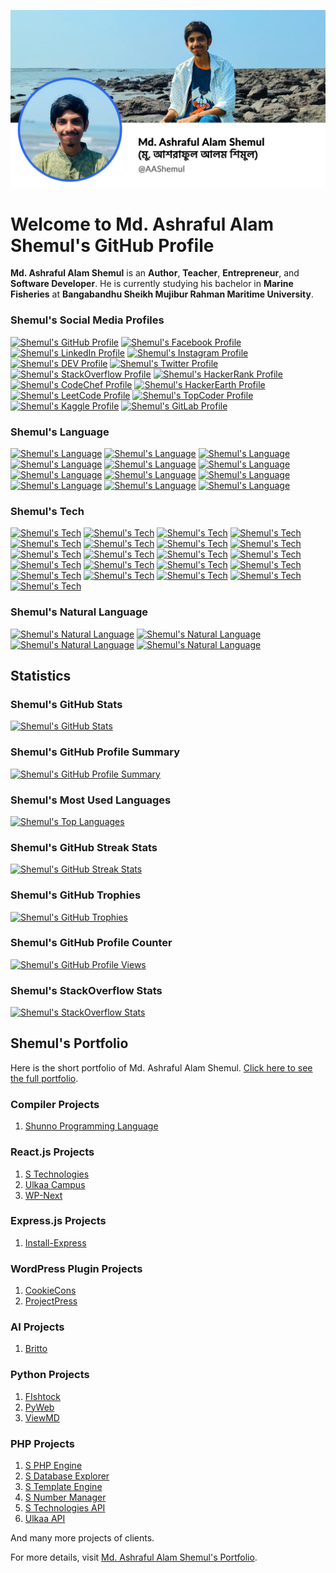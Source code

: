 [![Md. Ashraful Alam Shemul](asset/Md.-Ashraful-Alam-Shemul-AAShemul.webp)]()

# Welcome to Md. Ashraful Alam Shemul's GitHub Profile

**Md. Ashraful Alam Shemul** is an **Author**, **Teacher**, **Entrepreneur**, and **Software Developer**. He is
currently studying his bachelor in **Marine Fisheries** at **Bangabandhu Sheikh Mujibur Rahman Maritime University**.

### Shemul's Social Media Profiles

[![Shemul's GitHub Profile](https://img.shields.io/badge/GitHub-%23121011.svg?&style=flat-square&logo=GitHub&logoColor=white)]()
[![Shemul's Facebook Profile](https://img.shields.io/badge/Facebook-%231877F2.svg?&style=flat-square&logo=Facebook&logoColor=white)](https://www.facebook.com/AAShemul)
[![Shemul's LinkedIn Profile](https://img.shields.io/badge/LinkedIn-%230077B5.svg?&style=flat-square&logo=LinkedIn&logoColor=white)](https://www.linkedin.com/in/AAShemul/)
[![Shemul's Instagram Profile](https://img.shields.io/badge/Instagram-%23E4405F.svg?&style=flat-square&logo=Instagram&logoColor=white)](https://www.instagram.com/TheAAShemul/)
[![Shemul's DEV Profile](https://img.shields.io/badge/DEV-%230A0A0A.svg?&style=flat-square&logo=DEV.to&logoColor=white)](https://dev.to/AAShemul)
[![Shemul's Twitter Profile](https://img.shields.io/badge/Twitter-%231DA1F2.svg?&style=flat-square&logo=Twitter&logoColor=white)](https://twitter.com/AAShemul)
[![Shemul's StackOverflow Profile](https://img.shields.io/badge/StackOverflow-%23FE7A16.svg?&style=flat-square&logo=StackOverflow&logoColor=white)](https://stackoverflow.com/users/4841893/Md.-Ashraful-Alam-Shemul)
[![Shemul's HackerRank Profile](https://img.shields.io/badge/HackerRank-%23000000.svg?&style=flat-square&logo=HackerRank&logoColor=white)](https://www.hackerrank.com/AAShemul)
[![Shemul's CodeChef Profile](https://img.shields.io/badge/CodeChef-%23A82930.svg?&style=flat-square&logo=CodeChef&logoColor=white)](https://www.codechef.com/users/AAShemul)
[![Shemul's HackerEarth Profile](https://img.shields.io/badge/HackerEarth-%230077B5.svg?&style=flat-square&logo=HackerEarth&logoColor=white)](https://www.hackerearth.com/@AAShemul)
[![Shemul's LeetCode Profile](https://img.shields.io/badge/LeetCode-%23FFA116.svg?&style=flat-square&logo=LeetCode&logoColor=white)](https://leetcode.com/AAShemul/)
[![Shemul's TopCoder Profile](https://img.shields.io/badge/TopCoder-%23FFA116.svg?&style=flat-square&logo=TopCoder&logoColor=white)](https://www.topcoder.com/members/AAShemul/)
[![Shemul's Kaggle Profile](https://img.shields.io/badge/Kaggle-%230077B5.svg?&style=flat-square&logo=Kaggle&logoColor=white)](https://www.kaggle.com/AAShemul)
[![Shemul's GitLab Profile](https://img.shields.io/badge/GitLab-%23FCA121.svg?&style=flat-square&logo=GitLab&logoColor=white)](https://gitlab.com/AAShemul)

### Shemul's Language

[![Shemul's Language](https://img.shields.io/badge/Python-%2314354C.svg?&style=flat-square&logo=Python&logoColor=white)]()
[![Shemul's Language](https://img.shields.io/badge/Java-%23ED8B00.svg?&style=flat-square&logo=Java&logoColor=white)]()
[![Shemul's Language](https://img.shields.io/badge/Kotlin-%230095D5.svg?&style=flat-square&logo=Kotlin&logoColor=white)]()
[![Shemul's Language](https://img.shields.io/badge/JavaScript-%23F7DF1E.svg?&style=flat-square&logo=JavaScript&logoColor=black)]()
[![Shemul's Language](https://img.shields.io/badge/TypeScript-%23007ACC.svg?&style=flat-square&logo=TypeScript&logoColor=white)]()
[![Shemul's Language](https://img.shields.io/badge/HTML-%23E34F26.svg?&style=flat-square&logo=HTML5&logoColor=white)]()
[![Shemul's Language](https://img.shields.io/badge/CSS-%231572B6.svg?&style=flat-square&logo=CSS3&logoColor=white)]()
[![Shemul's Language](https://img.shields.io/badge/PHP-%23777BB4.svg?&style=flat-square&logo=PHP&logoColor=white)]()
[![Shemul's Language](https://img.shields.io/badge/R-%23276DC3.svg?&style=flat-square&logo=R&logoColor=white)]()
[![Shemul's Language](https://img.shields.io/badge/C%23-%23239120.svg?&style=flat-square&logo=C-Sharp&logoColor=white)]()
[![Shemul's Language](https://img.shields.io/badge/C++-%2300599C.svg?&style=flat-square&logo=C%2B%2B&logoColor=white)]()
[![Shemul's Language](https://img.shields.io/badge/SQL-%2300f.svg?&style=flat-square&logo=MySQL&logoColor=white)]()

### Shemul's Tech

[![Shemul's Tech](https://img.shields.io/badge/MySQL-%2300f.svg?&style=flat-square&logo=MySQL&logoColor=white)]()
[![Shemul's Tech](https://img.shields.io/badge/SQLite-%2307405e.svg?&style=flat-square&logo=SQLite&logoColor=white)]()
[![Shemul's Tech](https://img.shields.io/badge/PostgreSQL-%23316192.svg?&style=flat-square&logo=PostgreSQL&logoColor=white)]()
[![Shemul's Tech](https://img.shields.io/badge/Redis-%23DC382D.svg?&style=flat-square&logo=MongoDB&logoColor=white)]()
[![Shemul's Tech](https://img.shields.io/badge/Node.js-%2343853D.svg?&style=flat-square&logo=Node.js&logoColor=white)]()
[![Shemul's Tech](https://img.shields.io/badge/Express.js-%23404d59.svg?&style=flat-square&logo=Express&logoColor=white)]()
[![Shemul's Tech](https://img.shields.io/badge/React-%2320232a.svg?&style=flat-square&logo=React&logoColor=%2361DAFB)]()
[![Shemul's Tech](https://img.shields.io/badge/Next.js-%23000000.svg?&style=flat-square&logo=Next.js&logoColor=white)]()
[![Shemul's Tech](https://img.shields.io/badge/Redux-%23593d88.svg?&style=flat-square&logo=Redux&logoColor=white)]()
[![Shemul's Tech](https://img.shields.io/badge/jQuery-%230769AD.svg?&style=flat-square&logo=jQuery&logoColor=white)]()
[![Shemul's Tech](https://img.shields.io/badge/Laravel-%23FF2D20.svg?&style=flat-square&logo=Laravel&logoColor=white)]()
[![Shemul's Tech](https://img.shields.io/badge/Bootstrap-%23563D7C.svg?&style=flat-square&logo=Bootstrap&logoColor=white)]()
[![Shemul's Tech](https://img.shields.io/badge/Material%20UI-%230081CB.svg?&style=flat-square&logo=Material-UI&logoColor=white)]()
[![Shemul's Tech](https://img.shields.io/badge/Flutter-%2302569B.svg?&style=flat-square&logo=Flutter&logoColor=white)]()
[![Shemul's Tech](https://img.shields.io/badge/Dart-%230175C2.svg?&style=flat-square&logo=Dart&logoColor=white)]()
[![Shemul's Tech](https://img.shields.io/badge/Socket.io-%23FF9900.svg?&style=flat-square&logo=Socket.io&logoColor=white)]()
[![Shemul's Tech](https://img.shields.io/badge/Amazon%20AWS-%23FF9900.svg?&style=flat-square&logo=Amazon-AWS&logoColor=white)]()
[![Shemul's Tech](https://img.shields.io/badge/Microsoft%20Azure-%230072C6.svg?&style=flat-square&logo=Microsoft-Azure&logoColor=white)]()
[![Shemul's Tech](https://img.shields.io/badge/Docker-%230db7ed.svg?&style=flat-square&logo=Docker&logoColor=white)]()
[![Shemul's Tech](https://img.shields.io/badge/MAUI-%2300f.svg?&style=flat-square&logo=MAUI&logoColor=white)]()
[![Shemul's Tech](https://img.shields.io/badge/WPF-%2307405e.svg?&style=flat-square&logo=WPF&logoColor=white)]()

### Shemul's Natural Language

[![Shemul's Natural Language](https://img.shields.io/badge/Bangla-%23DC382D.svg?&style=flat-square&logo=Google-Translate&logoColor=white)]()
[![Shemul's Natural Language](https://img.shields.io/badge/English-%23563D7C.svg?&style=flat-square&logo=Google-Translate&logoColor=white)]()
[![Shemul's Natural Language](https://img.shields.io/badge/Arabic-%2343853D.svg?&style=flat-square&logo=Google-Translate&logoColor=white)]()
[![Shemul's Natural Language](https://img.shields.io/badge/Spanish-%23D83B7D.svg?&style=flat-square&logo=Google-Translate&logoColor=white)]()

## Statistics

### Shemul's GitHub Stats

[![Shemul's GitHub Stats](https://github-readme-stats.vercel.app/api?username=AAShemul&show_icons=true&theme=radical)]()

### Shemul's GitHub Profile Summary

[![Shemul's GitHub Profile Summary](https://github-profile-summary-cards.vercel.app/api/cards/profile-details?username=AAShemul&theme=radical)]()

### Shemul's Most Used Languages

[![Shemul's Top Languages](https://github-readme-stats.vercel.app/api/top-langs/?username=AAShemul&layout=compact&theme=radical)]()

### Shemul's GitHub Streak Stats

[![Shemul's GitHub Streak Stats](https://github-readme-streak-stats.herokuapp.com/?user=AAShemul&theme=radical)]()

### Shemul's GitHub Trophies

[![Shemul's GitHub Trophies](https://github-profile-trophy.vercel.app/?username=AAShemul&theme=radical)]()

### Shemul's GitHub Profile Counter

[![Shemul's GitHub Profile Views](https://komarev.com/ghpvc/?username=AAShemul&style=flat-square&color=blueviolet)]()

### Shemul's StackOverflow Stats

[![Shemul's StackOverflow Stats](https://github-readme-stackoverflow.vercel.app/?userID=4841893)]()

## Shemul's Portfolio

Here is the short portfolio of Md. Ashraful Alam Shemul. [Click here to see the full portfolio](PORTFOLIO.md).

### Compiler Projects

1. [Shunno Programming Language](https://shunno.stechbd.net)

### React.js Projects

1. [S Technologies](https://beta.stechbd.net)
2. [Ulkaa Campus](https://campus.ulkaa.com)
3. [WP-Next](https://github.com/STechBD/WP-Next)

### Express.js Projects

1. [Install-Express](https://www.stechbd.net/product/Install-Express)

### WordPress Plugin Projects

1. [CookieCons](https://www.stechbd.net/product/CookieCons)
2. [ProjectPress](https://www.stechbd.net/product/ProjectPress)

### AI Projects

1. [Britto](https://britto.stechbd.net)

### Python Projects

1. [FIshtock](https://fishtock.stechbd.net)
2. [PyWeb](https://www.stechbd.net/product/PyWeb)
3. [ViewMD](https://www.stechbd.net/product/ViewMD)

### PHP Projects

1. [S PHP Engine](https://www.stechbd.net/product/SPE)
2. [S Database Explorer](https://www.stechbd.net/product/SDE)
3. [S Template Engine](https://www.stechbd.net/product/STE)
4. [S Number Manager](https://www.stechbd.net/product/SNM)
5. [S Technologies API](https://api.stechbd.net)
6. [Ulkaa API](https://api.ulkaa.com)

And many more projects of clients.

For more details, visit [Md. Ashraful Alam Shemul's Portfolio](PORTFOLIO.md).
